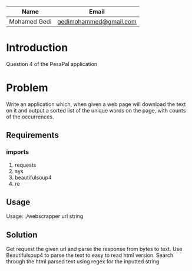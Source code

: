 |Name|Email|
|----|-----|
|Mohamed Gedi| gedimohammed@gmail.com|


# Introduction

Question 4 of the PesaPal application



# Problem
Write an application which, when given a web page will download the text on it and output a sorted list of the unique words on the page, with counts of the occurrences.


## Requirements
### imports
1. requests
2. sys
3. beautifulsoup4
4. re


## Usage
Usage: ./webscrapper url string


## Solution
Get request the given url and parse the response from bytes to text.
Use Beautifulsoup4 to parse the text to easy to read html version.
Search through the html parsed text using regex for the inputted string



